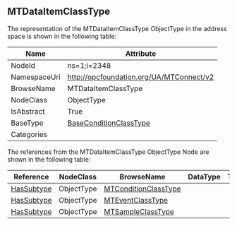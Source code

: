 <!-- objecttype -->
## MTDataItemClassType
  
<!-- end of text -->
The representation of the MTDataItemClassType ObjectType in the address space is shown in the following table:  

|Name|Attribute|
|---|---|
|NodeId|ns=1;i=2348|
|NamespaceUri|http://opcfoundation.org/UA/MTConnect/v2|
|BrowseName|MTDataItemClassType|
|NodeClass|ObjectType|
|IsAbstract|True|
|BaseType|[BaseConditionClassType](../../../Core/Part9/ObjectTypes/BaseConditionClassType/readme.md)|
|Categories||

The references from the MTDataItemClassType ObjectType Node are shown in the following table:  

|Reference|NodeClass|BrowseName|DataType|TypeDefinition|ModellingRule|
|---|---|---|---|---|---|
|[HasSubtype](../../../Core/Part3/ReferenceTypes/HasSubtype/readme.md)|ObjectType|[MTConditionClassType](#MTConditionClassType)||||
|[HasSubtype](../../../Core/Part3/ReferenceTypes/HasSubtype/readme.md)|ObjectType|[MTEventClassType](#MTEventClassType)||||
|[HasSubtype](../../../Core/Part3/ReferenceTypes/HasSubtype/readme.md)|ObjectType|[MTSampleClassType](#MTSampleClassType)||||


